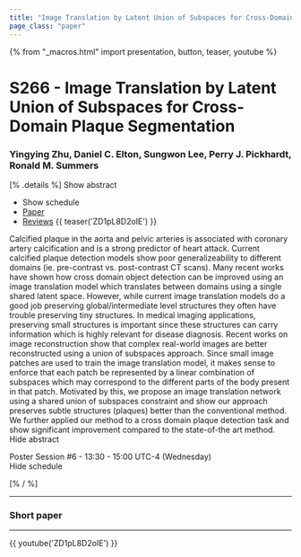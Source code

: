 ```yaml
---
title: "Image Translation by Latent Union of Subspaces for Cross-Domain Plaque Segmentation"
page_class: "paper"
---
```


{% from "_macros.html" import presentation, button, teaser, youtube %}

# S266 - Image Translation by Latent Union of Subspaces for Cross-Domain Plaque Segmentation

### Yingying Zhu, Daniel C. Elton, Sungwon Lee, Perry J. Pickhardt, Ronald M. Summers

[% .details %]
<a class="toggle_visibility" data-selector=".abstract" data-level="3">Show abstract</a>
- <a class="toggle_visibility" data-selector=".schedule" data-level="3">Show schedule</a>
- <a href="https://openreview.net/pdf?id=qJxBTPyVYA">Paper</a>
- <a href="https://openreview.net/forum?id=qJxBTPyVYA">Reviews</a>
{{ teaser('ZD1pL8D2oIE') }}

<p>
    <span class="abstract">
        Calcified plaque in the aorta and pelvic arteries is associated with coronary artery calcification and is a strong predictor of heart attack. Current calcified plaque detection models show poor generalizeability to different domains (ie. pre-contrast vs. post-contrast CT scans). Many recent works have shown how cross domain object detection can be improved using an image translation model which translates between domains using a single shared latent space. However, while current image translation models do a good job preserving global/intermediate level structures they often have trouble preserving tiny structures. In medical imaging applications, preserving small structures is important since these structures can carry information which is highly relevant for disease diagnosis. Recent works on image reconstruction show that complex real-world images are better reconstructed using a union of subspaces approach. Since small image patches are used to train the image translation model, it makes sense to enforce that each patch be represented by a linear combination of subspaces which may correspond to the different parts of the body present in that patch. Motivated by this, we propose an image translation network using a shared union of subspaces constraint and show our approach preserves subtle structures (plaques) better than the conventional method. We further applied our method to a cross domain plaque detection task and show significant improvement compared to the state-of-the art method.
        <br>
        <span class="actions"><a class="toggle_visibility" data-level="2">Hide abstract</a></span>
    </span>
</p>

<p>
    <span class="schedule">
        Poster Session #6  - 13:30 - 15:00 UTC-4 (Wednesday)
        <br>
        <span class="actions"><a class="toggle_visibility" data-level="2">Hide schedule</a></span>
    </span>
</p>

<!-- {{ button("Access paper channel", "https://chat.midl.io/channel/s266") }} -->
[% / %]

---

### Short paper

---

{{ youtube('ZD1pL8D2oIE') }}